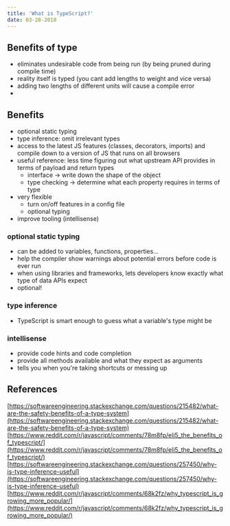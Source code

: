 ```yaml
---
title: 'What is TypeScript?'
date: 03-28-2018
---
```


## Benefits of type

- eliminates undesirable code from being run (by being pruned during compile time)
- reality itself is typed (you cant add lengths to weight and vice versa)
- adding two lengths of different units will cause a compile error
-

## Benefits

- optional static typing
- type inference: omit irrelevant types
- access to the latest JS features (classes, decorators, imports) and compile down to a version of JS that runs on all browsers
- useful reference: less time figuring out what upstream API provides in terms of payload and return types
  - interface -> write down the shape of the object
  - type checking -> determine what each property requires in terms of type
- very flexible
  - turn on/off features in a config file
  - optional typing
- improve tooling (intellisense)

### optional static typing

- can be added to variables, functions, properties...
- help the compiler show warnings about potential errors before code is ever run
- when using libraries and frameworks, lets developers know exactly what type of data APIs expect
- optional!

### type inference

- TypeScript is smart enough to guess what a variable's type might be

### intellisense

- provide code hints and code completion
- provide all methods available and what they expect as arguments
- tells you when you're taking shortcuts or messing up



## References

[https://softwareengineering.stackexchange.com/questions/215482/what-are-the-safety-benefits-of-a-type-system](https://softwareengineering.stackexchange.com/questions/215482/what-are-the-safety-benefits-of-a-type-system)
[https://www.reddit.com/r/javascript/comments/78m8fp/eli5_the_benefits_of_typescript/](https://www.reddit.com/r/javascript/comments/78m8fp/eli5_the_benefits_of_typescript/)
[https://softwareengineering.stackexchange.com/questions/257450/why-is-type-inference-useful](https://softwareengineering.stackexchange.com/questions/257450/why-is-type-inference-useful)
[https://www.reddit.com/r/javascript/comments/68k2fz/why_typescript_is_growing_more_popular/](https://www.reddit.com/r/javascript/comments/68k2fz/why_typescript_is_growing_more_popular/)